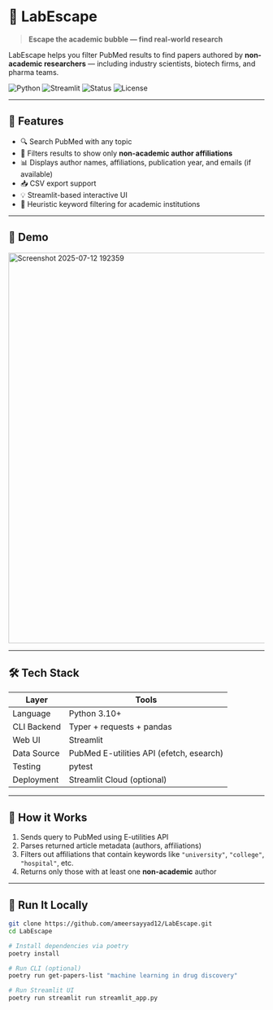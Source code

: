 # 🧪 LabEscape

> **Escape the academic bubble — find real-world research**

LabEscape helps you filter PubMed results to find papers authored by **non-academic researchers** — including industry scientists, biotech firms, and pharma teams.

![Python](https://img.shields.io/badge/python-3.10%2B-blue?logo=python)
![Streamlit](https://img.shields.io/badge/built_with-streamlit-orange?logo=streamlit)
![Status](https://img.shields.io/badge/status-active-brightgreen)
![License](https://img.shields.io/badge/license-MIT-lightgrey)

---

## 🚀 Features

- 🔍 Search PubMed with any topic
- 🧪 Filters results to show only **non-academic author affiliations**
- 📊 Displays author names, affiliations, publication year, and emails (if available)
- 📥 CSV export support
- 💡 Streamlit-based interactive UI
- 🧠 Heuristic keyword filtering for academic institutions

---

## 📸 Demo

<img width="1914" height="767" alt="Screenshot 2025-07-12 192359" src="https://github.com/user-attachments/assets/ac719657-5641-4915-8c8e-8722b0bbd1e6" />



---

## 🛠 Tech Stack

| Layer          | Tools                                 |
|----------------|----------------------------------------|
| Language       | Python 3.10+                          |
| CLI Backend    | Typer + requests + pandas             |
| Web UI         | Streamlit                             |
| Data Source    | PubMed E-utilities API (efetch, esearch) |
| Testing        | pytest                                |
| Deployment     | Streamlit Cloud (optional)            |

---

## 🧪 How it Works

1. Sends query to PubMed using E-utilities API
2. Parses returned article metadata (authors, affiliations)
3. Filters out affiliations that contain keywords like `"university"`, `"college"`, `"hospital"`, etc.
4. Returns only those with at least one **non-academic** author

---

## 🧪 Run It Locally

```bash
git clone https://github.com/ameersayyad12/LabEscape.git
cd LabEscape

# Install dependencies via poetry
poetry install

# Run CLI (optional)
poetry run get-papers-list "machine learning in drug discovery"

# Run Streamlit UI
poetry run streamlit run streamlit_app.py
